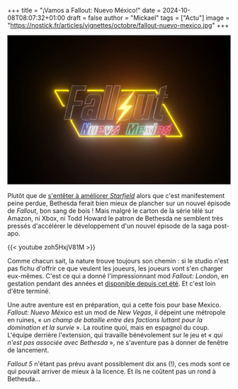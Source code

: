 +++
title = "¡Vamos a Fallout: Nuevo México!"
date = 2024-10-08T08:07:32+01:00
draft = false
author = "Mickael"
tags = ["Actu"]
image = "https://nostick.fr/articles/vignettes/octobre/fallout-nuevo-mexico.jpg"
+++

![Fallout: Nuevo México](fallout-nuevo-mexico.jpg "Vamos a la playa señor Zorro (ce sont les seuls mots d'espagnol que je connaisse).")

Plutôt que de [s'entêter à améliorer *Starfield*](https://nostick.fr/articles/2024/octobre/0610-les-sorties-de-la-semaine/#entre-constellation-et-consternation) alors que c'est manifestement peine perdue, Bethesda ferait bien mieux de plancher sur un nouvel épisode de *Fallout*, bon sang de bois ! Mais malgré le carton de la série télé sur Amazon, ni Xbox, ni Todd Howard le patron de Bethesda ne semblent très pressés d'accélérer le développement d'un nouvel épisode de la saga post-apo.

{{< youtube zoh5HxjV81M >}} 

Comme chacun sait, la nature trouve toujours son chemin : si le studio n'est pas fichu d'offrir ce que veulent les joueurs, les joueurs vont s'en charger eux-mêmes. C'est ce qui a donné l'impressionnant mod *Fallout: London*, en gestation pendant des années et [disponible depuis cet été](https://nostick.fr/articles/2024/juillet/2507-fallout-london-apocalypse-londres/). Et c'est loin d'être terminé.

Une autre aventure est en préparation, qui a cette fois pour base Mexico. *Fallout: Nuevo México* est un mod de *New Vegas*, il dépeint une métropole en ruines, « *un champ de bataille entre des factions luttant pour la domination et la survie* ». La routine quoi, mais en espagnol du coup. L'équipe derrière l'extension, qui travaille bénévolement sur le jeu et « *qui n'est pas associée avec Bethesda* », ne s'aventure pas à donner de fenêtre de lancement.

*Fallout 5* n'étant pas prévu avant possiblement dix ans (!), ces mods sont ce qui pouvait arriver de mieux à la licence. Et ils ne coûtent pas un rond à Bethesda…
